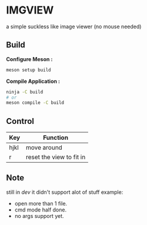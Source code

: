 # IMGVIEW
a simple suckless like image viewer (no mouse needed)

## Build

__Configure Meson :__

```sh
meson setup build
```

__Compile Application :__

```sh
ninja -C build
# or
meson compile -C build
```

## Control

| Key  | Function                 |
|------|--------------------------|
| hjkl | move around              |
| r    | reset the view to fit in |

## Note
still in _dev_ it didn't support alot of stuff example:

- open more than 1 file.
- cmd mode half done.
- no args support yet.
